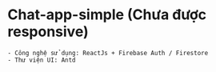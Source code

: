 # Chat-app-simple (Chưa được responsive)

    - Công nghệ sử dụng: ReactJs + Firebase Auth / Firestore
    - Thư viện UI: Antd 
